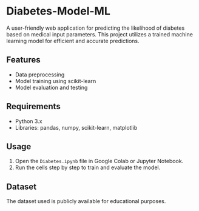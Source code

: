 # Diabetes-Model-ML
A user-friendly web application for predicting the likelihood of diabetes based on medical input parameters. This project utilizes a trained machine learning model for efficient and accurate predictions.

## Features
- Data preprocessing
- Model training using scikit-learn
- Model evaluation and testing

## Requirements
- Python 3.x
- Libraries: pandas, numpy, scikit-learn, matplotlib

## Usage
1. Open the `Diabetes.ipynb` file in Google Colab or Jupyter Notebook.
2. Run the cells step by step to train and evaluate the model.

## Dataset
The dataset used is publicly available for educational purposes.
